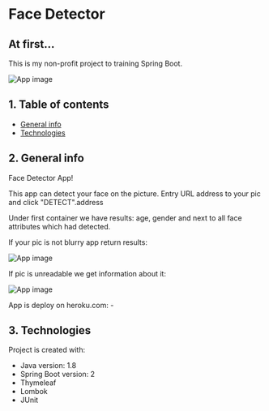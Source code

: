 # Face Detector
## At first...
This is my non-profit project to training Spring Boot.

![App image](src/main/resources/img/example1.png)

## 1. Table of contents
* [General info](#2-general-info)
* [Technologies](#3-technologies)

## 2. General info
Face Detector App!

This app can detect your face on the picture. Entry URL address to your pic and click "DETECT".address

Under first container we have results: age, gender and next to all face attributes which had detected.

If your pic is not blurry app return results:

![App image](src/main/resources/img/example2.png)

If pic is unreadable we get information about it:

![App image](src/main/resources/img/example3.png)

App is deploy on heroku.com: -

## 3. Technologies
Project is created with:
* Java version: 1.8
* Spring Boot version: 2
* Thymeleaf
* Lombok
* JUnit

